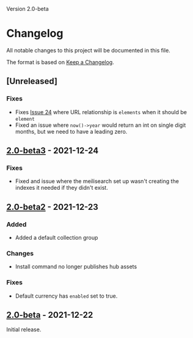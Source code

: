 Version 2.0-beta

# Changelog
All notable changes to this project will be documented in this file.

The format is based on [Keep a Changelog](https://keepachangelog.com/en/1.0.0/).

## [Unreleased]

### Fixes
- Fixes [Issue 24](https://github.com/getcandy/getcandy/issues/24) where URL relationship is `elements` when it should be `element`
- Fixed an issue where `now()->year` would return an int on single digit months, but we need to have a leading zero.

## [2.0-beta3] - 2021-12-24
### Fixes
- Fixed and issue where the meilisearch set up wasn't creating the indexes it needed if they didn't exist.

## [2.0-beta2] - 2021-12-23
### Added
- Added a default collection group
### Changes
- Install command no longer publishes hub assets
### Fixes
- Default currency has `enabled` set to true.

## [2.0-beta] - 2021-12-22

Initial release.

[2.0-beta]: https://github.com/getcandy/core/compare/2.0-beta...HEAD
[2.0-beta2]: https://github.com/getcandy/core/compare/2.0-beta...2.0-beta2
[2.0-beta3]: https://github.com/getcandy/core/compare/2.0-beta2...2.0-beta3
